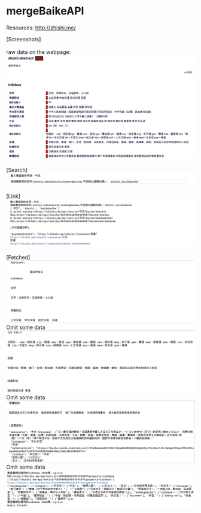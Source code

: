 # mergeBaikeAPI

Resources: http://zhishi.me/

\[Screenshots]  <br />    
raw data on the webpage:
![](https://github.com/Sabrinalulu/mergeBaikeAPI/blob/master/mergeSearch0.png)
       <br />     
\[Search]
![](https://github.com/Sabrinalulu/mergeBaikeAPI/blob/master/mergeSearch.png)
       <br />      
\[Link]
![](https://github.com/Sabrinalulu/mergeBaikeAPI/blob/master/mergeSearch1.png)
       <br />      
\[Fetched]
![](https://github.com/Sabrinalulu/mergeBaikeAPI/blob/master/mergeSearch2.png)
       <br />
Omit some data       <br />
![](https://github.com/Sabrinalulu/mergeBaikeAPI/blob/master/mergeSearch3.png)
       <br />
Omit some data       <br />
![](https://github.com/Sabrinalulu/mergeBaikeAPI/blob/master/mergeSearch4.png)
       <br />
Omit some data       <br />
![](https://github.com/Sabrinalulu/mergeBaikeAPI/blob/master/mergeSearch5.png)
